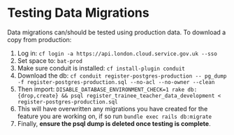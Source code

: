 # Testing Data Migrations

Data migrations can/should be tested using production data. To download a copy from production:

1. Log in:
   `cf login -a https://api.london.cloud.service.gov.uk --sso`
2. Set space to:
   `bat-prod`
3. Make sure conduit is installed:
   `cf install-plugin conduit`
4. Download the db:
   `cf conduit register-postgres-production -- pg_dump -f register-postgres-production.sql --no-acl --no-owner --clean`
5. Then import:
   `DISABLE_DATABASE_ENVIRONMENT_CHECK=1 rake db:{drop,create} && psql register_trainee_teacher_data_development < register-postgres-production.sql`
6. This will have overwritten any migrations you have created for the feature you are working on, if so run
   `bundle exec rails db:migrate`
7. Finally, **ensure the psql dump is deleted once testing is complete**.
